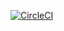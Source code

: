 [![CircleCI](https://circleci.com/gh/danielcziegler/nbpc-vue/tree/main.svg?style=svg&circle-token=aee51c24932e816ca195ebc27a2335520f2158b5)](https://circleci.com/gh/danielcziegler/nbpc-vue/tree/main)